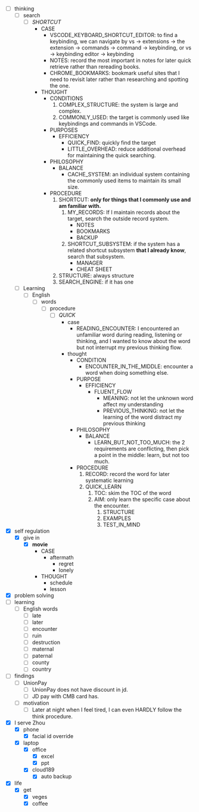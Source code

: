 - [ ] thinking
    - [ ] search
        - [ ] *SHORTCUT*
            - CASE
                - VSCODE_KEYBOARD_SHORTCUT_EDITOR: to find a keybinding, we can navigate by vs -> extensions -> the extension -> commands -> command -> keybinding, or vs -> keybinding editor -> keybinding
                - NOTES: record the most important in notes for later quick retrieve rather than rereading books.
                - CHROME_BOOKMARKS: bookmark useful sites that I need to revisit later rather than researching and spotting the one. 
            - THOUGHT
                - CONDITIONS
                    1. COMPLEX_STRUCTURE: the system is large and complex.
                    2. COMMONLY_USED: the target is commonly used like keybindings and commands in VSCode.
                - PURPOSES
                    - EFFICIENCY
                        - QUICK_FIND: quickly find the target
                        - LITTLE_OVERHEAD: reduce additional overhead for maintaining the quick searching.
                - PHILOSOPHY
                    - BALANCE
                        - CACHE_SYSTEM: an individual system containing the commonly used items to maintain its small size.
                - PROCEDURE
                    1. SHORTCUT: **only for things that I commonly use and am familiar with.**
                        1. MY_RECORDS: If I maintain records about the target, search the outside record system.
                            - NOTES
                            - BOOKMARKS
                            - BACKUP
                        2. SHORTCUT_SUBSYSTEM: if the system has a related shortcut subsystem **that I already know**, search that subsystem.
                            - MANAGER
                            - CHEAT SHEET
                    2. STRUCTURE: always structure
                    3. SEARCH_ENGINE: if it has one
    - [ ] Learning
        - [ ] English
            - [ ] words
                - [ ] procedure
                    - [ ] *QUICK*
                        - case
                            - READING_ENCOUNTER: I encountered an unfamiliar word during reading, listening or thinking, and I wanted to know about the word but not interrupt my previous thinking flow.
                        - thought
                            - CONDITION
                                - ENCOUNTER_IN_THE_MIDDLE: encounter a word when doing something else.
                            - PURPOSE
                                - EFFICIENCY
                                    - FLUENT_FLOW
                                        - MEANING: not let the unknown word affect my understanding
                                        - PREVIOUS_THINKING: not let the learning of the word distract my previous thinking
                            - PHILOSOPHY
                                - BALANCE
                                    - LEARN_BUT_NOT_TOO_MUCH: the 2 requirements are conflicting, then pick a point in the middle: learn, but not too much.
                            - PROCEDURE
                                1. RECORD: record the word for later systematic learning
                                2. QUICK_LEARN
                                    1. TOC: skim the TOC of the word
                                    2. AIM: only learn the specific case about the encounter.
                                        1. STRUCTURE
                                        2. EXAMPLES
                                        3. TEST_IN_MIND
- [x] self regulation
    - [x] give in
        - [x] **movie**
            - CASE
                - aftermath
                    - regret
                    - lonely
            - THOUGHT
                - schedule
                - lesson
- [x] problem solving
- [ ] learning
    - [ ] English words
        - [ ] late
        - [ ] later
        - [ ] encounter
        - [ ] ruin
        - [ ] destruction
        - [ ] maternal
        - [ ] paternal
        - [ ] county
        - [ ] country
- [ ] findings
    - [ ] UnionPay
        - [ ] UnionPay does not have discount in jd.
        - [ ] JD pay with CMB card has.
    - [ ] motivation
        - [ ] Later at night when I feel tired, I can even HARDLY follow the think procedure. 
- [x] I serve Zhou
    - [x] phone
        - [x] facial id override
    - [x] laptop
        - [x] office
            - [x] excel
            - [x] ppt
        - [x] cloud189
            - [x] auto backup
- [x] life
    - [x] get
        - [x] veges
        - [x] coffee